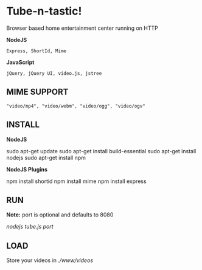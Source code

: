 # Tube-n-tastic!

Browser based home entertainment center running on HTTP

**NodeJS**

	Express, ShortId, Mime

**JavaScript**

	jQuery, jQuery UI, video.js, jstree

## MIME SUPPORT

	"video/mp4", "video/webm", "video/ogg", "video/ogv"

## INSTALL

**NodeJS**

sudo apt-get update
sudo apt-get install build-essential
sudo apt-get install nodejs
sudo apt-get install npm

**NodeJS Plugins**

npm install shortid
npm install mime
npm install express

## RUN

**Note:** port is optional and defaults to 8080

*nodejs tube.js port*

## LOAD

Store your videos in *./www/videos*
